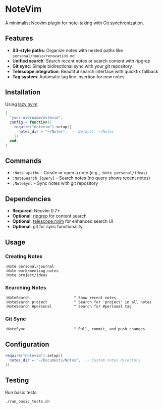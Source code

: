 # NoteVim

A minimalist Neovim plugin for note-taking with Git synchronization.

## Features

- **S3-style paths**: Organize notes with nested paths like `personal/house/renovation.md`
- **Unified search**: Search recent notes or search content with ripgrep
- **Git sync**: Simple bidirectional sync with your git repository
- **Telescope integration**: Beautiful search interface with quickfix fallback
- **Tag system**: Automatic tag line insertion for new notes

## Installation

Using [lazy.nvim](https://github.com/folke/lazy.nvim):

```lua
{
  "your-username/notevim",
  config = function()
    require("notevim").setup({
      notes_dir = "~/Notes",  -- Default: ~/Notes
    })
  end,
}
```

## Commands

- `:Note <path>` - Create or open a note (e.g., `:Note personal/ideas`)
- `:NoteSearch [query]` - Search notes (no query shows recent notes)
- `:NoteSync` - Sync notes with git repository

## Dependencies

- **Required**: Neovim 0.7+
- **Optional**: [ripgrep](https://github.com/BurntSushi/ripgrep) for content search
- **Optional**: [telescope.nvim](https://github.com/nvim-telescope/telescope.nvim) for enhanced search UI
- **Optional**: git for sync functionality

## Usage

### Creating Notes

```
:Note personal/journal
:Note work/meeting-notes
:Note project/ideas
```

### Searching Notes

```
:NoteSearch                    " Show recent notes
:NoteSearch project            " Search for 'project' in all notes
:NoteSearch #personal          " Search for #personal tag
```

### Git Sync

```
:NoteSync                      " Pull, commit, and push changes
```

## Configuration

```lua
require("notevim").setup({
  notes_dir = "~/Documents/Notes",  -- Custom notes directory
})
```

## Testing

Run basic tests:

```bash
./run_basic_tests.sh
```
